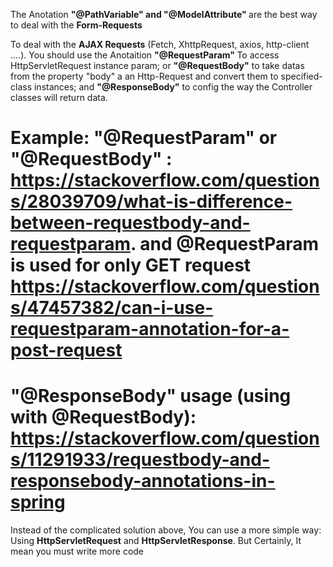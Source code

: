 The Anotation <b>"@PathVariable" and "@ModelAttribute" </b> are the best way to deal with the <b>Form-Requests</b>

To deal with the <b>AJAX Requests</b> (Fetch, XhttpRequest, axios, http-client ....). You should use the Anotaition <b>"@RequestParam" </b> To access HttpServletRequest instance param; or <b>"@RequestBody"</b> to take datas from the property "body" a an Http-Request and convert them to specified-class instances; and <b>"@ResponseBody"</b> to config the way the Controller classes will return data. 

# Example: <b>"@RequestParam" or "@RequestBody"</b> : https://stackoverflow.com/questions/28039709/what-is-difference-between-requestbody-and-requestparam. and @RequestParam is used for only GET request https://stackoverflow.com/questions/47457382/can-i-use-requestparam-annotation-for-a-post-request
# <b> "@ResponseBody" usage</b> (using with @RequestBody): https://stackoverflow.com/questions/11291933/requestbody-and-responsebody-annotations-in-spring

Instead of the complicated solution above, You can use a more simple way: Using <b>HttpServletRequest</b> and <b>HttpServletResponse</b>. But Certainly, It mean you must write
more code
